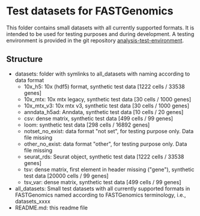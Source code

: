 # Test datasets for FASTGenomics

This folder contains small datasets with all currently supported formats. It is intended to be used for testing purposes and during development. A testing environment is provided in the git repository [analysis-test-environment](https://github.com/FASTGenomics/analysis-test-environment).

## Structure

* datasets: folder with symlinks to all_datasets with naming according to data format
  * 10x_h5: 10x (hdf5) format, synthetic test data [1222 cells / 33538 genes]
  * 10x_mtx: 10x mtx legacy, synthetic test data [30 cells / 1000 genes]
  * 10x_mtx_v3: 10x mtx v3, synthetic test data [30 cells / 1000 genes]
  * anndata_h5ad: Anndata, synthetic test data [10 cells / 20 genes]
  * csv: dense matrix, synthetic test data [499 cells / 99 genes]
  * loom: synthetic test data [298 cells / 16892 genes]
  * notset_no_exist: data format "not set", for testing purpose only. Data file missing
  * other_no_exist: data format "other", for testing purpose only. Data file missing
  * seurat_rds: Seurat object, synthetic test data [1222 cells / 33538 genes]
  * tsv: dense matrix, first element in header missing ("gene"), synthetic test data [20000 cells / 99 genes]
  * tsv_var: dense matrix, synthetic test data [499 cells / 99 genes]
* all_datasets: Small test datasets with all currently supported formats in FASTGenomics named according to FASTGenomics terminology, i.e., datasets_xxxx
* README.md: this readme file
